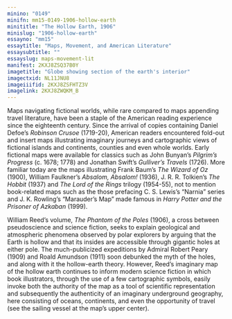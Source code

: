 ```yaml
---
minino: "0149"
minifn: mm15-0149-1906-hollow-earth
minititle: "The Hollow Earth, 1906"
minislug: "1906-hollow-earth"
essayno: "mm15"
essaytitle: "Maps, Movement, and American Literature"
essaysubtitle: ""
essayslug: maps-movement-lit
manifest: 2KXJ8ZSQ37B0Y
imagetitle: "Globe showing section of the earth's interior"
imagectxid: NL11JNU8
imageiiifid: 2KXJ8ZSFHTZ3V
imagelink: 2KXJ8ZWQKM_B
---
```


Maps navigating fictional worlds, while rare compared to maps appending travel literature, have been a staple of the American reading experience since the eighteenth century. Since the arrival of copies containing Daniel Defoe’s _Robinson Crusoe_ (1719-20), American readers encountered fold-out and insert maps illustrating imaginary journeys and cartographic views of fictional islands and continents, counties and even whole worlds. Early fictional maps were available for classics such as John Bunyan’s _Pilgrim’s Progress_ (c. 1678; 1778) and Jonathan Swift’s _Gulliver’s Travels_ (1726). More familiar today are the maps illustrating Frank Baum’s _The Wizard of Oz_ (1900), William Faulkner’s _Absalom, Absalom!_ (1936), J. R. R. Tolkien’s _The Hobbit_ (1937) and _The_ _Lord of the Rings_ trilogy (1954-55), not to mention book-related maps such as the those prefacing C. S. Lewis’s “Narnia” series and J. K. Rowling’s “Marauder’s Map” made famous in _Harry Potter and the Prisoner of Azkaban_ (1999).

William Reed’s volume, _The Phantom of the Poles_ (1906), a cross between pseudoscience and science fiction, seeks to explain geological and atmospheric phenomena observed by polar explorers by arguing that the Earth is hollow and that its insides are accessible through gigantic holes at either pole. The much-publicized expeditions by Admiral Robert Peary (1909) and Roald Amundson (1911) soon debunked the myth of the holes, and along with it the hollow-earth theory. However, Reed’s imaginary map of the hollow earth continues to inform modern science fiction in which book illustrators, through the use of a few cartographic symbols, easily invoke both the authority of the map as a tool of scientific representation and subsequently the authenticity of an imaginary underground geography, here consisting of oceans, continents, and even the opportunity of travel (see the sailing vessel at the map’s upper center).
